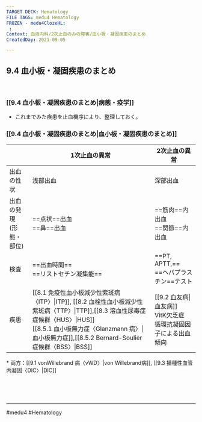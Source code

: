 ```yaml
---
TARGET DECK: Hematology
FILE TAGS: medu4 Hematology
FROZEN - medu4ClozeHL:
 : 
Context: 血液内科/2次止血のみの障害/血小板・凝固疾患のまとめ
CreatedDay: 2021-09-05

---
```


## 9.4 血小板・凝固疾患のまとめ

<br>

### [[9.4 血小板・凝固疾患のまとめ|病態・疫学]]
* これまでみた疾患を止血機序により、整理しておく。


### [[9.4 血小板・凝固疾患のまとめ|血小板・凝固疾患のまとめ]]
| |1次止血の異常|2次止血の異常|
|---|---|---|
|出血の性状|浅部出血|深部出血|
|出血の発現<br>(形態・部位)|==点状==出血<br>==鼻==出血|==筋肉==内出血<br>==関節==内出血|
|検査|==出血時間==<br>==リストセチン凝集能==|==PT, APTT,== <br>==ヘパプラスチン==テスト|
|疾患|[[8.1 免疫性血小板減少性紫斑病〈ITP〉\|ITP]], [[8.2 血栓性血小板減少性紫斑病〈TTP〉\|TTP]],[[8.3 溶血性尿毒症症候群〈HUS〉\|HUS]]<br>[[8.5.1  血小板無力症〈Glanzmann 病〉\|血小板無力症]],[[8.5.2 Bernard-Soulier 症候群〈BSS〉\|BSS]]|[[9.2 血友病\|血友病]]<br>VitK欠乏症<br>循環抗凝固因子による出血傾向|
<!--ID: 1630902987934-->


\* 両方：[[9.1 vonWillebrand 病〈vWD〉|von Willebrand病]], [[9.3 播種性血管内凝固〈DIC〉|DIC]]


<br><br><br>

---
#medu4 #Hematology 
